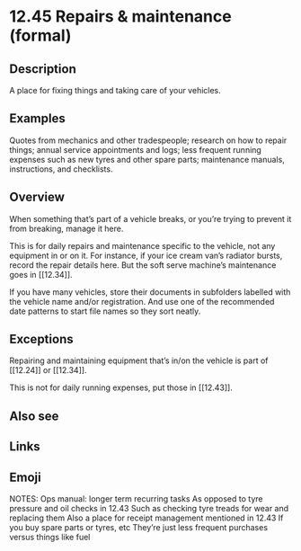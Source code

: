 # 12.45 Repairs & maintenance (formal)

## Description

A place for fixing things and taking care of your vehicles.

## Examples

Quotes from mechanics and other tradespeople; research on how to repair things; annual service appointments and logs; less frequent running expenses such as new tyres and other spare parts; maintenance manuals, instructions, and checklists.

## Overview

When something that’s part of a vehicle breaks, or you’re trying to prevent it from breaking, manage it here.

This is for daily repairs and maintenance specific to the vehicle, not any equipment in or on it. For instance, if your ice cream van’s radiator bursts, record the repair details here. But the soft serve machine’s maintenance goes in [[12.34]].

If you have many vehicles, store their documents in subfolders labelled with the vehicle name and/or registration. And use one of the recommended date patterns to start file names so they sort neatly.

## Exceptions

Repairing and maintaining equipment that’s in/on the vehicle is part of [[12.24]] or [[12.34]].

This is not for daily running expenses, put those in [[12.43]].

## Also see


## Links

## Emoji

NOTES:
Ops manual: longer term recurring tasks
As opposed to tyre pressure and oil checks in 12.43
Such as checking tyre treads for wear and replacing them
Also a place for receipt management mentioned in 12.43
If you buy spare parts or tyres, etc
They’re just less frequent purchases versus things like fuel
